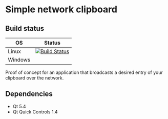 # Simple network clipboard

## Build status
 OS | Status
--- | ---
Linux | [![Build Status](https://travis-ci.org/tostiheld/network-clipboard.svg?branch=master)](https://travis-ci.org/tostiheld/network-clipboard) |
Windows | 

Proof of concept for an application that broadcasts a desired entry of your clipboard over the network.

## Dependencies
- Qt 5.4
- Qt Quick Controls 1.4
